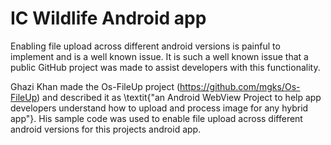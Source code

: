 # IC Wildlife Android app

Enabling file upload across different android versions is painful to implement and is a well known issue.
It is such a well known issue that a public GitHub project was made to assist developers with this functionality. 

Ghazi Khan made the Os-FileUp project (https://github.com/mgks/Os-FileUp) and described it as \textit{"an Android WebView Project to help app developers understand how to upload and process image for any hybrid app"}. 
His sample code was used to enable file upload across different android versions for this projects android app.